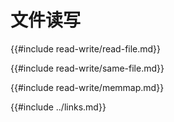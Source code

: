 # 文件读写

{{#include read-write/read-file.md}}

{{#include read-write/same-file.md}}

{{#include read-write/memmap.md}}

{{#include ../links.md}}
